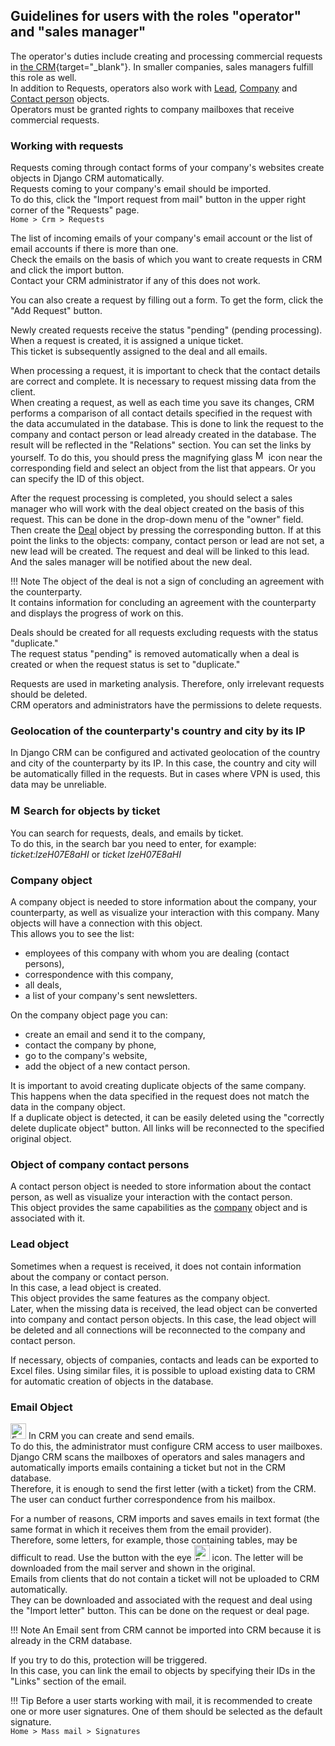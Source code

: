 
## Guidelines for users with the roles "operator" and "sales manager"

The operator's duties include creating and processing commercial requests in [the CRM](https://github.com/DjangoCRM/django-crm/){target="_blank"}.
In smaller companies, sales managers fulfill this role as well.  
In addition to Requests, operators also work with [Lead](#lead-object), [Company](#company-object) and [Contact person](#object-of-company-contact-persons) objects.  
Operators must be granted rights to company mailboxes that receive commercial requests.

### Working with requests

Requests coming through contact forms of your company's websites create objects in Django CRM automatically.  
Requests coming to your company's email should be imported.  
To do this, click the "Import request from mail" button in the upper right corner of the "Requests" page.  
  `Home > Crm > Requests`
 
The list of incoming emails of your company's email account or the list of email accounts if there is more than one.  
Check the emails on the basis of which you want to create requests in CRM and click the import button.  
Contact your CRM administrator if any of this does not work.

You can also create a request by filling out a form. To get the form, click the "Add Request" button.

Newly created requests receive the status "pending" (pending processing).  
When a request is created, it is assigned a unique ticket.  
This ticket is subsequently assigned to the deal and all emails.

When processing a request, it is important to check that the contact details are correct and complete. It is necessary to request missing data from the client.  
When creating a request, as well as each time you save its changes, CRM performs a comparison of all contact details specified in the request with the data accumulated in the database. This is done to link the request to the company and contact person or lead already created in the database. The result will be reflected in the "Relations" section.
You can set the links by yourself. To do this, you should press the magnifying glass <span style="vertical-align: baseline"><img src="../icons/magnifying-glass.svg" alt="Magnifying glass icon" width="17" height="17"></span> icon near the corresponding field and select an object from the list that appears. Or you can specify the ID of this object.

After the request processing is completed, you should select a sales manager who will work with the deal object created on the basis of this request. This can be done in the drop-down menu of the "owner" field.  
Then create the [Deal](guide_for_sales_manager.md#deal-object) object by pressing the corresponding button.
If at this point the links to the objects: company, contact person or lead are not set, a new lead will be created. The request and deal will be linked to this lead. And the sales manager will be notified about the new deal.

!!! Note
    The object of the deal is not a sign of concluding an agreement with the counterparty.  
    It contains information for concluding an agreement with the counterparty and displays the progress of work on this.  

Deals should be created for all requests excluding requests with the status "duplicate."  
The request status "pending" is removed automatically when a deal is created or when the request status is set to "duplicate."

Requests are used in marketing analysis. Therefore, only irrelevant requests should be deleted.  
CRM operators and administrators have the permissions to delete requests.

### Geolocation of the counterparty's country and city by its IP

In Django CRM can be configured and activated geolocation of the country and city of the counterparty by its IP. In this case, the country and city will be automatically filled in the requests. But in cases where VPN is used, this data may be unreliable.

### <span style="vertical-align: baseline"><img src="../icons/magnifying-glass.svg" alt="Magnifying glass icon" width="17" height="17"></span> Search for objects by ticket

You can search for requests, deals, and emails by ticket.  
To do this, in the search bar you need to enter, for example:  
 *ticket:lzeH07E8aHI* or *ticket lzeH07E8aHI*

### Company object

A company object is needed to store information about the company, your counterparty, as well as visualize your interaction with this company.
Many objects will have a connection with this object.  
This allows you to see the list:

- employees of this company with whom you are dealing (contact persons),
- correspondence with this company,
- all deals,
- a list of your company's sent newsletters.

On the company object page you can:

- create an email and send it to the company,
- contact the company by phone,
- go to the company's website,
- add the object of a new contact person.

It is important to avoid creating duplicate objects of the same company.
This happens when the data specified in the request does not match the data in the company object.  
If a duplicate object is detected, it can be easily deleted using the "correctly delete duplicate object" button. All links will be reconnected to the specified original object.

### Object of company contact persons

A contact person object is needed to store information about the contact person, as well as visualize your interaction with the contact person.  
This object provides the same capabilities as the [company](#company-object) object and is associated with it.

### Lead object

Sometimes when a request is received, it does not contain information about the company or contact person.  
In this case, a lead object is created.  
This object provides the same features as the company object.  
Later, when the missing data is received, the lead object can be converted into company and contact person objects. In this case, the lead object will be deleted and all connections will be reconnected to the company and contact person.

If necessary, objects of companies, contacts and leads can be exported to Excel files. Using similar files, it is possible to upload existing data to CRM for automatic creation of objects in the database.

### Email Object

<span style="vertical-align: baseline"><img src="../icons/envelope-check.svg" alt="Envelope icon" width="25" height="25"></span> In CRM you can create and send emails.  
To do this, the administrator must configure CRM access to user mailboxes.  
Django CRM scans the mailboxes of operators and sales managers and automatically imports emails containing a ticket but not in the CRM database.  
Therefore, it is enough to send the first letter (with a ticket) from the CRM. The user can conduct further correspondence from his mailbox.

For a number of reasons, CRM imports and saves emails in text format (the same format in which it receives them from the email provider).  
Therefore, some letters, for example, those containing tables, may be difficult to read. Use the button with the eye <span style="vertical-align: baseline"><img src="../icons/eye.svg" alt="Eye icon" width="25" height="25"></span> icon. The letter will be downloaded from the mail server and shown in the original.  
Emails from clients that do not contain a ticket will not be uploaded to CRM automatically.  
They can be downloaded and associated with the request and deal using the "Import letter" button. This can be done on the request or deal page.

!!! Note 
    An Email sent from CRM cannot be imported into CRM because it is already in the CRM database.  

If you try to do this, protection will be triggered.  
In this case, you can link the email to objects by specifying their IDs in the "Links" section of the email.

!!! Tip
    Before a user starts working with mail, it is recommended to create one or more user signatures. One of them should be selected as the default signature.  
    `Home > Mass mail > Signatures`
